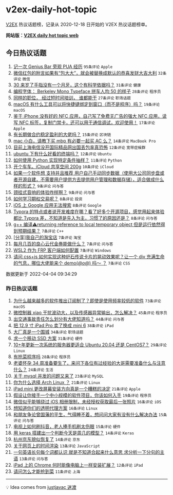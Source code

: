 # v2ex-daily-hot-topic

[V2EX](https://www.v2ex.com/) 热议话题榜，记录从 2020-12-18 日开始的 V2EX 热议话题榜单。

**网站版：[V2EX daily hot topic web](https://boojack.github.io/v2ex-daily-hot-topic-web/)**

## 今日热议话题

<!-- TODAY BEGIN -->

1. [记一次 Genius Bar 旁观 PUA 经历](https://www.v2ex.com/t/844837) `95条评论` `Apple`
1. [微信红包的附言如果有“包大大”，就会被替换成默认的恭喜发财大吉大利](https://www.v2ex.com/t/844869) `32条评论` `微信`
1. [30 来岁了手指没有一个月牙，这个有科学依据吗？](https://www.v2ex.com/t/844856) `31条评论` `健康`
1. [编程字体： Berkeley Mono Typeface 拼车人均 50 的样子](https://www.v2ex.com/t/844846) `28条评论` `程序员`
1. [同样的职位， 经过短时间培训， 谁都能干](https://www.v2ex.com/t/844852) `27条评论` `职场话题`
1. [macOS 有什么工具可以将快捷键绑定到窗口（而不是程序）吗？](https://www.v2ex.com/t/844853) `19条评论` `macOS`
1. [鉴于 iPhone 没有好的 NFC 应用，自己写了免费无广告的强大 NFC 应用，读写 NFC 标签，复制门禁卡，还可以用于通信调试，欢迎使用！](https://www.v2ex.com/t/844843) `17条评论` `Apple`
1. [有长期做合约稳定盈利的大佬吗？](https://www.v2ex.com/t/844860) `15条评论` `区块链`
1. [mac 小白，请教下买 mbp 有必要一起买 AC 么？](https://www.v2ex.com/t/844884) `14条评论` `MacBook Pro`
1. [目前上海电信没开国际精品网出国丢包率真恐怖](https://www.v2ex.com/t/844883) `12条评论` `宽带症候群`
1. [ubuntu 下有什么好看的终端吗？](https://www.v2ex.com/t/844876) `12条评论` `Ubuntu`
1. [如何使用 Python 实现特定条件抽样？](https://www.v2ex.com/t/844867) `11条评论` `Python`
1. [开个车车。iCloud 共享空间 200g](https://www.v2ex.com/t/844838) `10条评论` `iCloud`
1. [如果一个软件想 支持并且推荐 用户自己手动同步数据（使用大公司同步盘或者开源自建，不需要用户提供方去提供用户管理和数据存储），适合做成什么样的形式？](https://www.v2ex.com/t/844874) `9条评论` `问与答`
1. [颈挂式音响的体验咋样啊？](https://www.v2ex.com/t/844849) `9条评论` `问与答`
1. [如何学习期权交易呢？](https://www.v2ex.com/t/844863) `8条评论` `投资`
1. [iOS 上 Google 应用无法搜索](https://www.v2ex.com/t/844854) `8条评论` `Google`
1. [Typora 的特点或者说开发难度在哪？看了好多个开源项目，感觉用起来体验都比 Typora 差，不知道是先入为主，习惯了的原因还是？](https://www.v2ex.com/t/844833) `8条评论` `问与答`
1. [g++ 编译⚠️returning reference to local temporary object 但是运行依然得到预期结果？](https://www.v2ex.com/t/844896) `7条评论` `C++`
1. [[分享]我自己的淘宝店](https://www.v2ex.com/t/844887) `7条评论` `淘宝`
1. [每月几百的良心云代金券能做什么？](https://www.v2ex.com/t/844866) `7条评论` `问与答`
1. [WSL2 作为 FRP 客户端如何配置](https://www.v2ex.com/t/844862) `7条评论` `Windows`
1. [请问 css+js 如何实现这种炉石传说卡片的晃动效果呢？让一个 div 充满生命的气息，哪位大佬能来个 demo(*@ο@*) 吗～ ？](https://www.v2ex.com/t/844850) `7条评论` `CSS`

数据更新于 2022-04-04 09:34:29

<!-- TODAY END -->

### 昨日热议话题

<!-- YESTERDAY BEGIN -->

1. [为什么越来越多的软件推出订阅制了？即使是使用频率较低的软件](https://www.v2ex.com/t/844695) `73条评论` `macOS`
1. [微控制器 xiao 干扰波动大，以及传感器异常输出，怎么解决？](https://www.v2ex.com/t/844717) `45条评论` `程序员`
1. [出交通事故责任怎么划分有大佬知道吗？](https://www.v2ex.com/t/844689) `44条评论` `问与答`
1. [把 12.9 寸 iPad Pro 卖了换成 mini 6](https://www.v2ex.com/t/844708) `38条评论` `iPad`
1. [大厂真是一个围城](https://www.v2ex.com/t/844746) `34条评论` `职场话题`
1. [求一个移动 SSD 方案](https://www.v2ex.com/t/844679) `31条评论` `硬件`
1. [10+年更新一次系统的服务器更适合 Ubuntu 20.04 还是 CentOS7？](https://www.v2ex.com/t/844734) `29条评论` `Linux`
1. [有抢菜程序吗](https://www.v2ex.com/t/844702) `28条评论` `程序员`
1. [老婆怀孕 34 周准备要生了，来问下各位有过经验的大哥需要准备什么与注意什么？](https://www.v2ex.com/t/844726) `24条评论` `生活`
1. [关于 mysql 并发的问题又来了](https://www.v2ex.com/t/844768) `23条评论` `MySQL`
1. [你为什么选择 Arch Linux ？](https://www.v2ex.com/t/844776) `21条评论` `Linux`
1. [iPad mini 更改屏幕安装方向真是一个糟糕的决定](https://www.v2ex.com/t/844685) `21条评论` `Apple`
1. [假设让你接手一个中小规模的软件项目，你该如何入手](https://www.v2ex.com/t/844765) `19条评论` `程序员`
1. [微信似乎能够绕过 iOS 相册限制，未经授权获取最后一张照片](https://www.v2ex.com/t/844808) `16条评论` `iOS`
1. [想知道你们的透明代理方案](https://www.v2ex.com/t/844790) `16条评论` `Linux`
1. [和朋友争论曾国藩的平生，气得睡不着，想问问大家有没有什么解决办法](https://www.v2ex.com/t/844821) `15条评论` `问与答`
1. [电视上如何刷抖音，老人捧手机刷太伤眼](https://www.v2ex.com/t/844743) `15条评论` `硬件`
1. [用 keras 搭建出一个判断今天是周几的模型？](https://www.v2ex.com/t/844757) `14条评论` `Keras`
1. [杭州京东貌似恢复了](https://www.v2ex.com/t/844715) `14条评论` `京东`
1. [关于网页上的时间渲染](https://www.v2ex.com/t/844733) `13条评论` `JavaScript`
1. [一句英语长句每个词都认识 就是不知道合起来什么意思 求分析一下分句的主语](https://www.v2ex.com/t/844686) `13条评论` `问与答`
1. [iPad 上的 Chrome 何时能像电脑上一样安装扩展？](https://www.v2ex.com/t/844740) `12条评论` `iPad`
1. [请问怎么才能抢到菜](https://www.v2ex.com/t/844826) `11条评论` `上海`

<!-- YESTERDAY END -->

---

💡 Idea comes from [justjavac 迷渡](https://github.com/justjavac/)

